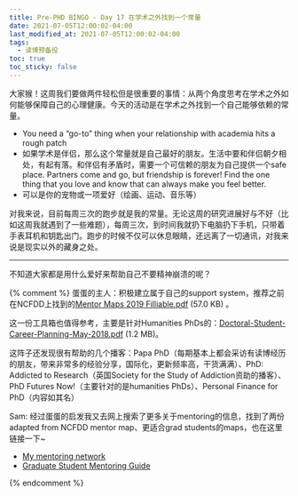 ```yaml
---
title: Pre-PHD BINGO - Day 17 在学术之外找到一个常量
date: 2021-07-05T12:00:02-04:00
last_modified_at: 2021-07-05T12:00:02-04:00
tags:
  - 读博预备役
toc: true
toc_sticky: false
---
```


大家猴！这周我们要做两件轻松但是很重要的事情：从两个角度思考在学术之外如何能够保障自己的心理健康。今天的活动是在学术之外找到一个自己能够依赖的常量。

<!--more-->

- You need a “go-to” thing when your relationship with academia hits a rough patch
- 如果学术是伴侣，那么这个常量就是自己最好的朋友。生活中要和伴侣朝夕相处，有起有落。和伴侣有矛盾时，需要一个可信赖的朋友为自己提供一个safe place. Partners come and go, but friendship is forever! Find the one thing that you love and know that can always make you feel better.
- 可以是你的宠物或一项爱好（绘画、运动、音乐等）

对我来说，目前每周三次的跑步就是我的常量。无论这周的研究进展好与不好（比如这周我就遇到了一些难题），每周三次，到时间我就扔下电脑扔下手机，只带着手表耳机和钥匙出门。跑步的时候不仅可以休息眼睛，还远离了一切通讯，对我来说是现实以外的藏身之处。

---
不知道大家都是用什么爱好来帮助自己不要精神崩溃的呢？


{% comment %}
蛋蛋的主人：积极建立属于自己的support system，推荐之前在NCFDD上找到的[Mentor Maps 2019 Filliable.pdf](https://womenoverseas.com/uploads/short-url/89hwqOLUWyWiUAcOIDxe83N4N8S.pdf) (57.0 KB) 。

这一份工具箱也值得参考，主要是针对Humanities PhDs的：[Doctoral-Student-Career-Planning-May-2018.pdf](https://womenoverseas.com/uploads/short-url/sCoJlSqt1dXie31DaulVg8HQVSE.pdf) (1.2 MB)。

这阵子还发现很有帮助的几个播客：Papa PhD（每期基本上都会采访有读博经历的朋友，带来非常多的经验分享，国际化，更新频率高，干货满满）、PhD: Addicted to Research（英国Society for the Study of Addiction资助的播客）、PhD Futures Now!（主要针对的是humanities PhDs）、Personal Finance for PhD（内容如其名）

Sam: 经过蛋蛋的启发我又去网上搜索了更多关于mentoring的信息，找到了两份adapted from NCFDD mentor map、更适合grad students的maps，也在这里链接一下~
-   [My mentoring network](https://advance.cc.lehigh.edu/sites/advance.cc.lehigh.edu/files/MENTORNETWORKMAP.pdf)
-   [Graduate Student Mentoring Guide](https://rackham.umich.edu/downloads/student-mentoring-handbook.pdf)

{% endcomment %}